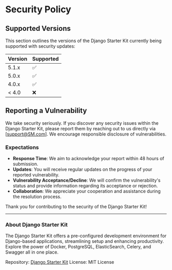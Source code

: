 # Security Policy

## Supported Versions

This section outlines the versions of the Django Starter Kit currently being supported with security updates:

| Version | Supported          |
| ------- | ------------------ |
| 5.1.x   | :white_check_mark: |
| 5.0.x   | :white_check_mark: |
| 4.0.x   | :white_check_mark: |
| < 4.0   | :x:                |

## Reporting a Vulnerability

We take security seriously. If you discover any security issues within the Django Starter Kit, please report them by reaching out to us directly via [support@SM.com]. We encourage responsible disclosure of vulnerabilities.

### Expectations

- **Response Time**: We aim to acknowledge your report within 48 hours of submission.
- **Updates**: You will receive regular updates on the progress of your reported vulnerability.
- **Vulnerability Acceptance/Decline**: We will confirm the vulnerability's status and provide information regarding its acceptance or rejection.
- **Collaboration**: We appreciate your cooperation and assistance during the resolution process.

Thank you for contributing to the security of the Django Starter Kit!

---

### About Django Starter Kit

The Django Starter Kit offers a pre-configured development environment for Django-based applications, streamlining setup and enhancing productivity. Explore the power of Docker, PostgreSQL, ElasticSearch, Celery, and Swagger all in one place.

Repository: [Django Starter Kit](https://github.com/SM/django-starter-kit)
License: MIT License

